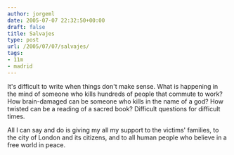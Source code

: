 ```yaml
---
author: jorgeml
date: 2005-07-07 22:32:50+00:00
draft: false
title: Salvajes
type: post
url: /2005/07/07/salvajes/
tags:
- 11m
- madrid
---
```


It's difficult to write when things don't make sense. What is happening in the mind of someone who kills hundreds of people that commute to work? How brain-damaged can be someone who kills in the name of a god? How twisted can be a reading of a sacred book? Difficult questions for difficult times.

All I can say and do is giving my all my support to the victims' families, to the city of London and its citizens, and to all human people who believe in a free world in peace.
